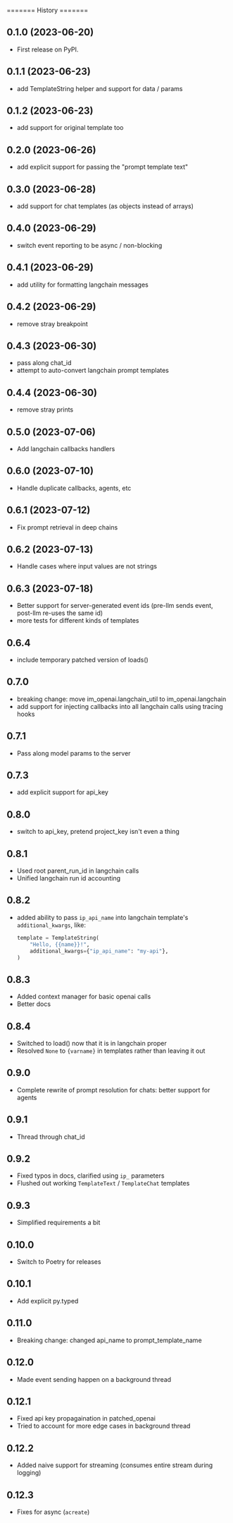 ======= History =======

## 0.1.0 (2023-06-20)

-   First release on PyPI.

## 0.1.1 (2023-06-23)

-   add TemplateString helper and support for data / params

## 0.1.2 (2023-06-23)

-   add support for original template too

## 0.2.0 (2023-06-26)

-   add explicit support for passing the "prompt template text"

## 0.3.0 (2023-06-28)

-   add support for chat templates (as objects instead of arrays)

## 0.4.0 (2023-06-29)

-   switch event reporting to be async / non-blocking

## 0.4.1 (2023-06-29)

-   add utility for formatting langchain messages

## 0.4.2 (2023-06-29)

-   remove stray breakpoint

## 0.4.3 (2023-06-30)

-   pass along chat_id
-   attempt to auto-convert langchain prompt templates

## 0.4.4 (2023-06-30)

-   remove stray prints

## 0.5.0 (2023-07-06)

-   Add langchain callbacks handlers

## 0.6.0 (2023-07-10)

-   Handle duplicate callbacks, agents, etc

## 0.6.1 (2023-07-12)

-   Fix prompt retrieval in deep chains

## 0.6.2 (2023-07-13)

-   Handle cases where input values are not strings

## 0.6.3 (2023-07-18)

-   Better support for server-generated event ids
    (pre-llm sends event, post-llm re-uses the same id)
-   more tests for different kinds of templates

## 0.6.4

-   include temporary patched version of loads()

## 0.7.0

-   breaking change: move im_openai.langchain_util to im_openai.langchain
-   add support for injecting callbacks into all langchain calls using tracing hooks

## 0.7.1

-   Pass along model params to the server

## 0.7.3

-   add explicit support for api_key

## 0.8.0

-   switch to api_key, pretend project_key isn't even a thing

## 0.8.1

-   Used root parent_run_id in langchain calls
-   Unified langchain run id accounting

## 0.8.2

-   added ability to pass `ip_api_name` into langchain template's `additional_kwargs`, like:
    ```python
    template = TemplateString(
        "Hello, {{name}}!",
        additional_kwargs={"ip_api_name": "my-api"},
    )
    ```

## 0.8.3

-   Added context manager for basic openai calls
-   Better docs

## 0.8.4

-   Switched to load() now that it is in langchain proper
-   Resolved `None` to `{varname}` in templates rather than leaving it out

## 0.9.0

-   Complete rewrite of prompt resolution for chats: better support for agents

## 0.9.1

-   Thread through chat_id

## 0.9.2

-   Fixed typos in docs, clarified using `ip_` parameters
-   Flushed out working `TemplateText` / `TemplateChat` templates

## 0.9.3

-   Simplified requirements a bit

## 0.10.0

-   Switch to Poetry for releases

## 0.10.1

-   Add explicit py.typed

## 0.11.0

-   Breaking change: changed api_name to prompt_template_name

## 0.12.0

-   Made event sending happen on a background thread

## 0.12.1

-   Fixed api key propagaination in patched_openai
-   Tried to account for more edge cases in background thread

## 0.12.2

-   Added naive support for streaming (consumes entire stream during logging)

## 0.12.3

-   Fixes for async (`acreate`)
